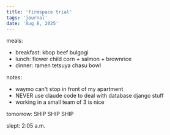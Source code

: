```yaml
---
title: 'firmspace trial'
tags: 'journal'
date: 'Aug 8, 2025'
---
```


meals:

- breakfast: kbop beef bulgogi
- lunch: flower child corn + salmon + brownrice
- dinner: ramen tetsuya chasu bowl

notes:

- waymo can't stop in front of my apartment
- NEVER use claude code to deal with database django stuff
- working in a small team of 3 is nice

tomorrow: SHIP SHIP SHIP

slept: 2:05 a.m.

